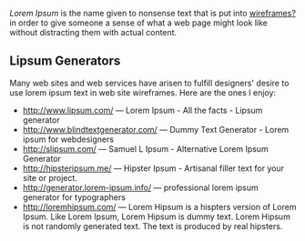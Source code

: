 <div id="wikitext">

<span id="excerpt"></span> *Lorem Ipsum* is the name given to nonsense
text that is put into
[wireframes](http://wiki.tamouse.org?n=Technology.Wireframe?action=edit)[?](http://wiki.tamouse.org?n=Technology.Wireframe?action=edit)
in order to give someone a sense of what a web page might look like
without distracting them with actual content. <span
id="excerptend"></span>

<div class="vspace">

</div>

Lipsum Generators
-----------------

Many web sites and web services have arisen to fulfill designers' desire
to use lorem ipsum text in web site wireframes. Here are the ones I
enjoy:

<div class="vspace">

</div>

-   <http://www.lipsum.com/> — Lorem Ipsum - All the facts - Lipsum
    generator
-   <http://www.blindtextgenerator.com/> — Dummy Text Generator - Lorem
    ipsum for webdesigners
-   <http://slipsum.com/> — Samuel L Ipsum - Alternative Lorem Ipsum
    Generator
-   <http://hipsteripsum.me/> — Hipster Ipsum - Artisanal filler text
    for your site or project.
-   <http://generator.lorem-ipsum.info/> — professional lorem ipsum
    generator for typographers
-   <http://loremhipsum.com/> — Lorem Hipsum is a hispters version of
    Lorem Ipsum. Like Lorem Ipsum, Lorem Hipsum is dummy text. Lorem
    Hipsum is not randomly generated text. The text is produced by real
    hipsters.

<div class="vspace">

</div>

<div style="display: none;">

Summary:Providing nonsense text for wireframes in layouts
Parent:(Technology.)Tools <span
class="wikiword">[IncludeMe](http://wiki.tamouse.org?n=Technology.IncludeMe?action=edit)[?](http://wiki.tamouse.org?n=Technology.IncludeMe?action=edit)</span>:[Tools](http://wiki.tamouse.org?n=Technology.Tools?action=print)
Categories:[Articles](http://wiki.tamouse.org?n=Category.Articles) Tags:
lorem ipsum, lipsum, design, web design

</div>

</div>
